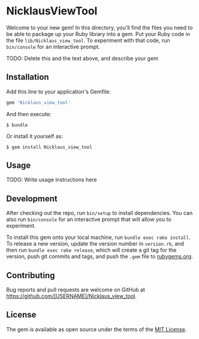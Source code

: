 # NicklausViewTool

Welcome to your new gem! In this directory, you'll find the files you need to be able to package up your Ruby library into a gem. Put your Ruby code in the file `lib/Nicklaus_view_tool`. To experiment with that code, run `bin/console` for an interactive prompt.

TODO: Delete this and the text above, and describe your gem

## Installation

Add this line to your application's Gemfile:

```ruby
gem 'Nicklaus_view_tool'
```

And then execute:

    $ bundle

Or install it yourself as:

    $ gem install Nicklaus_view_tool

## Usage

TODO: Write usage instructions here

## Development

After checking out the repo, run `bin/setup` to install dependencies. You can also run `bin/console` for an interactive prompt that will allow you to experiment.

To install this gem onto your local machine, run `bundle exec rake install`. To release a new version, update the version number in `version.rb`, and then run `bundle exec rake release`, which will create a git tag for the version, push git commits and tags, and push the `.gem` file to [rubygems.org](https://rubygems.org).

## Contributing

Bug reports and pull requests are welcome on GitHub at https://github.com/[USERNAME]/Nicklaus_view_tool.


## License

The gem is available as open source under the terms of the [MIT License](http://opensource.org/licenses/MIT).

